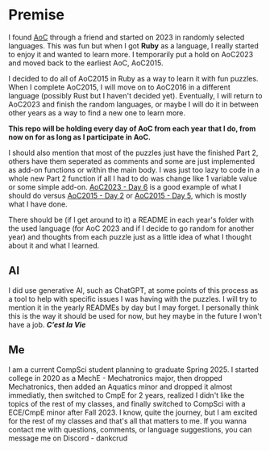 # Premise
I found [AoC](https://adventofcode.com/about) through a friend and started on 2023 in randomly selected languages.
This was fun but when I got **Ruby** as a language, I really started to enjoy it and wanted to learn more.
I temporarily put a hold on AoC2023 and moved back to the earliest AoC, AoC2015.

I decided to do all of AoC2015 in Ruby as a way to learn it with fun puzzles.
When I complete AoC2015, I will move on to AoC2016 in a different language (possibly Rust but I haven't decided yet).
Eventually, I will return to AoC2023 and finish the random languages, or maybe I will do it in between other years as a way to find a new one to learn more.

**This repo will be holding every day of AoC from each year that I do, from now on for as long as I participate in AoC.**

I should also mention that most of the puzzles just have the finished Part 2, others have them seperated as comments and some are just implemented as add-on functions or within the main body.
I was just too lazy to code in a whole new Part 2 function if all I had to do was change like 1 variable value or some simple add-on. 
[AoC2023 - Day 6](https://github.com/Tate-W/Advent-of-Code/blob/main/AoC2023/Day%206/day6.rb) is a good example of what I should do versus [AoC2015 - Day 2](https://github.com/Tate-W/Advent-of-Code/blob/main/AoC2015/Day%202/day2.rb) or [AoC2015 - Day 5](https://github.com/Tate-W/Advent-of-Code/blob/main/AoC2015/Day%205/day5.rb), which is mostly what I have done.

There should be (if I get around to it) a README in each year's folder with the used language (for AoC 2023 and if I decide to go random for another year) and thoughts from each puzzle just as a little idea of what I thought about it and what I learned.

## AI
I did use generative AI, such as ChatGPT, at some points of this process as a tool to help with specific issues I was having with the puzzles. I will try to mention it in the yearly READMEs by day but I may forget. 
I personally think this is the way it should be used for now, but hey maybe in the future I won't have a job.
***C’est la Vie***

## Me
I am a current CompSci student planning to graduate Spring 2025.
I started college in 2020 as a MechE - Mechatronics major, then dropped Mechatronics, then added an Aquatics minor and dropped it almost immediatly, then switched to CmpE for 2 years, realized I didn't like the topics of the rest of my classes, and finally switched to CompSci with a ECE/CmpE minor after Fall 2023.
I know, quite the journey, but I am excited for the rest of my classes and that's all that matters to me.
If you wanna contact me with questions, comments, or language suggestions, you can message me on Discord - dankcrud
